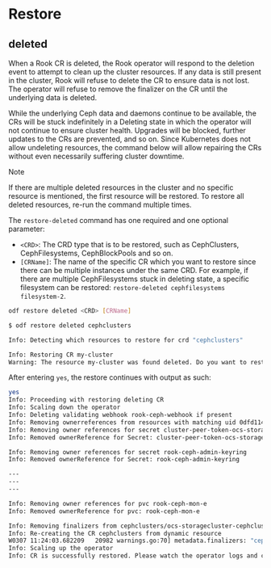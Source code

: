 # Restore

## deleted

When a Rook CR is deleted, the Rook operator will respond to the deletion event to attempt to clean up the cluster resources. If any data is still present in the cluster, Rook will refuse to delete the CR to ensure data is not lost. The operator will refuse to remove the finalizer on the CR until the underlying data is deleted.

While the underlying Ceph data and daemons continue to be available, the CRs will be stuck indefinitely in a Deleting state in which the operator will not continue to ensure cluster health. Upgrades will be blocked, further updates to the CRs are prevented, and so on. Since Kubernetes does not allow undeleting resources, the command below will allow repairing the CRs without even necessarily suffering cluster downtime.

> [!NOTE]
> If there are multiple deleted resources in the cluster and no specific resource is mentioned, the first resource will be restored. To restore all deleted resources, re-run the command multiple times.

The `restore-deleted` command has one required and one optional parameter:

- `<CRD>`: The CRD type that is to be restored, such as CephClusters, CephFilesystems, CephBlockPools and so on.
- `[CRName]`: The name of the specific CR which you want to restore since there can be multiple instances under the same CRD. For example, if there are multiple CephFilesystems stuck in deleting state, a specific filesystem can be restored: `restore-deleted cephfilesystems filesystem-2`.

```bash
odf restore deleted <CRD> [CRName]
```

```bash
$ odf restore deleted cephclusters

Info: Detecting which resources to restore for crd "cephclusters"

Info: Restoring CR my-cluster
Warning: The resource my-cluster was found deleted. Do you want to restore it? yes | no
```

After entering `yes`, the restore continues with output as such:

```bash
yes
Info: Proceeding with restoring deleting CR
Info: Scaling down the operator
Info: Deleting validating webhook rook-ceph-webhook if present
Info: Removing ownerreferences from resources with matching uid 0dfd114c-a9bc-47b8-916b-08d7fd57f227
Info: Removing owner references for secret cluster-peer-token-ocs-storagecluster-cephcluster
Info: Removed ownerReference for Secret: cluster-peer-token-ocs-storagecluster-cephcluster

Info: Removing owner references for secret rook-ceph-admin-keyring
Info: Removed ownerReference for Secret: rook-ceph-admin-keyring

---
---
---

Info: Removing owner references for pvc rook-ceph-mon-e
Info: Removed ownerReference for pvc: rook-ceph-mon-e

Info: Removing finalizers from cephclusters/ocs-storagecluster-cephcluster
Info: Re-creating the CR cephclusters from dynamic resource
W0307 11:24:03.682209   20982 warnings.go:70] metadata.finalizers: "cephcluster.ceph.rook.io": prefer a domain-qualified finalizer name to avoid accidental conflicts with other finalizer writers
Info: Scaling up the operator
Info: CR is successfully restored. Please watch the operator logs and check the crd
```
